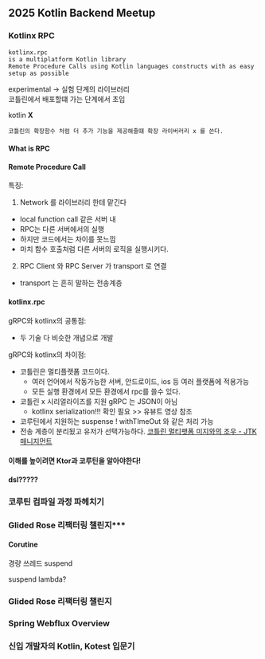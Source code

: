 ## 2025 Kotlin Backend Meetup

### Kotlinx RPC

    kotlinx.rpc
    is a multiplatform Kotlin library
    Remote Procedure Calls using Kotlin languages constructs with as easy setup as possible

experimental -> 실험 단계의 라이브러리\
코틀린에서 배포할떄 가는 단계에서 초입

kotlin __X__

    코틀린의 확장함수 처럼 더 추가 기능을 제공해줄떄 확장 라이버러리 x 를 쓴다.

#### What is RPC
#### Remote Procedure Call
특징:
1. Network 를 라이브러리 한테 맡긴다
- local function call 같은 서버 내 
- RPC는 다른 서버에서의 실행
- 하지만 코드에서는 차이를 못느낌
- 마치 함수 호출처럼 다른 서버의 로직을 실행시키다.

2. RPC Client 와 RPC Server 가 transport 로 연결
- transport 는 흔히 말하는 전송계층

#### kotlinx.rpc
gRPC와 kotlinx의 공통점:
- 두 기술 다 비슷한 개념으로 개발

gRPC와 kotlinx의 차이점:
- 코틀린은 멀티플랫폼 코드이다.
  - 여러 언어에서 작동가능한 서버, 안드로이드, ios 등 여러 플랫폼에 적용가능
  - 모든 실행 환경에서 모든 환경에서 rpc를 쓸수 있다.
- 코틀린 x 시리얼라이즈를 지원 gRPC 는 JSON이 아님
  - kotlinx serialization!!! 확인 필요 >> 유뷰트 영상 참조
- 코루틴에서 지원하는 suspense ! withTImeOut 와 같은 처리 가능
- 전송 계층이 분리됬고 유저가 선택가능하다.
[코틀린 멀티팻폼 미지와의 조우 - JTK 매니지먼트](https://www.inflearn.com/course/%EC%BD%94%ED%8B%80%EB%A6%B0-%EB%A9%80%ED%8B%B0%ED%94%8C%EB%9E%AB%ED%8F%BC?srsltid=AfmBOopostaF-S34e7Joh7Y7G0dKXuNfLs1zcT0_GbWyFB1ZVdX4_yIf)

#### 이해를 높이려면 Ktor과 코루틴을 알아야한다!
#### dsl?????

###  코루틴 컴파일 과정 파헤치기

### Glided Rose 리팩터링 챌린지***
#### Corutine 
경량 쓰레드 
suspend 

suspend lambda?


### Glided Rose 리팩터링 챌린지

### Spring Webflux Overview

### 신입 개발자의 Kotlin, Kotest 입문기
